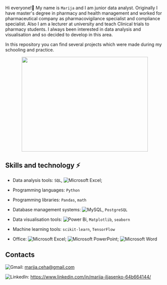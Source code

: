 
Hi everyone!👋 My name is ``Marija`` and I am junior data analyst. Originally I have master's degree in pharmacy and health management and 
worked for pharmaceutical company as pharmacovigilance specialist and compliance specialist. Also I am a lecturer at university 
and teach Clinical trials to pharmacy students. I always been interested in data analysis and visualisation and so decided to develop 
in this area.

In this repository you can find several projects which were made during my schooling and practice. 

<div align="center">
  <img src="https://media.giphy.com/media/l46Cy1rHbQ92uuLXa/giphy.gif" width="400" height="300"/> 
</div>

## Skills and technology ⚡
- Data analysis tools: ``SQL``, ![Microsoft Excel](https://img.shields.io/badge/Microsoft_Excel-217346?style=for-the-badge&logo=microsoft-excel&logoColor=white);

- Programming languages: ``Python``
- Programming libraries: ``Pandas``, ``math``
- Database management systems: ![MySQL](https://img.shields.io/badge/mysql-%2300f.svg?style=for-the-badge&logo=mysql&logoColor=white), ``PostgreSQL``

- Data visualisation tools: ![Power Bi](https://img.shields.io/badge/power_bi-F2C811?style=for-the-badge&logo=powerbi&logoColor=black), ``Matplotlib``, ``seaborn``
- Machine learning tools: ``scikit-learn``, ``TensorFlow``

- Office: ![Microsoft Excel](https://img.shields.io/badge/Microsoft_Excel-217346?style=for-the-badge&logo=microsoft-excel&logoColor=white); ![Microsoft PowerPoint](https://img.shields.io/badge/Microsoft_PowerPoint-B7472A?style=for-the-badge&logo=microsoft-powerpoint&logoColor=white); ![Microsoft Word](https://img.shields.io/badge/Microsoft_Word-2B579A?style=for-the-badge&logo=microsoft-word&logoColor=white)

## Contacts

![Gmail](https://img.shields.io/badge/Gmail-D14836?style=for-the-badge&logo=gmail&logoColor=white): marija.ceha@gmail.com  

![LinkedIn](https://img.shields.io/badge/linkedin-%230077B5.svg?style=for-the-badge&logo=linkedin&logoColor=white): https://www.linkedin.com/in/marija-iljasenko-64b664144/
